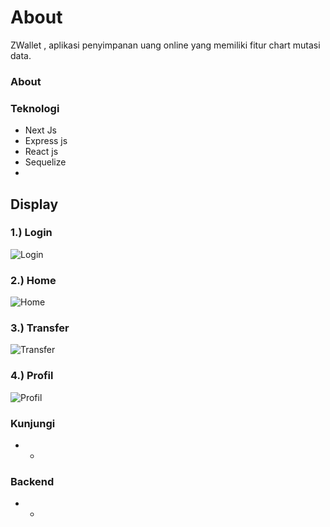 
# About
ZWallet , aplikasi penyimpanan uang online yang memiliki fitur chart mutasi data.

### About

### Teknologi
* Next Js
* Express js
* React js
* Sequelize
* 
## Display
### 1.) Login  
![Login](https://user-images.githubusercontent.com/77045083/117056856-fc787200-ad46-11eb-8329-9d9aac0cf244.png)  
### 2.) Home  
![Home](https://user-images.githubusercontent.com/66661143/117105658-b227dd00-ada8-11eb-94e0-43e1835d85ed.jpg)  
### 3.) Transfer
![Transfer](https://user-images.githubusercontent.com/66661143/117105668-b522cd80-ada8-11eb-8325-664716bfbf5a.jpg)  
### 4.) Profil 
![Profil](https://user-images.githubusercontent.com/66661143/117105937-337f6f80-ada9-11eb-9bbf-a1dc98b9bfa9.jpg)  

### Kunjungi
* -
### Backend
* -
